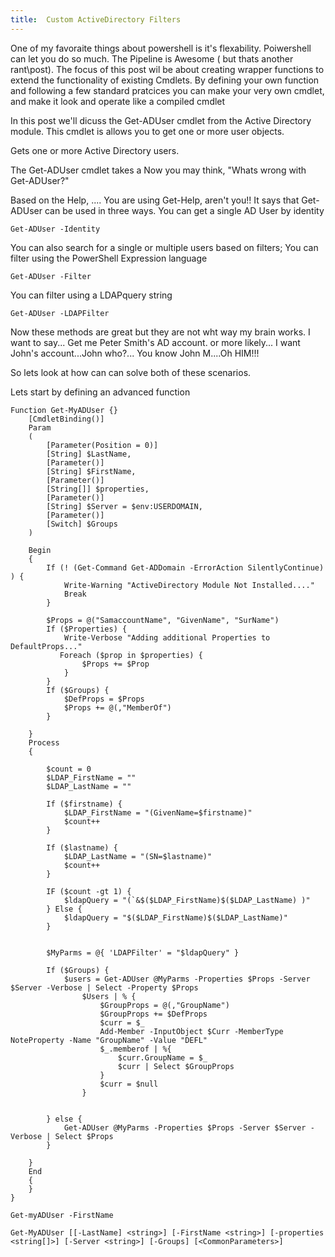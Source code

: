 ```yaml
---
title:  Custom ActiveDirectory Filters
---
```


One of my favoraite things about powershell is it's flexability.  Poiwershell can let you do so much.  The Pipeline is Awesome ( but thats another rant\post).  The focus of this post wil be about creating wrapper functions to extend the functionality of existing Cmdlets.  By defining your own function and following a few standard pratcices you can make your very own cmdlet, and make it look and operate like a compiled cmdlet

In this post we'll dicuss the Get-ADUser cmdlet from the Active Directory module.  This cmdlet is allows you to get one or more user objects.

Gets one or more Active Directory users.

   The Get-ADUser cmdlet takes a  Now you may think, "Whats wrong with Get-ADUser?"  

Based on the Help, .... You are using Get-Help, aren't you!! 
It says that Get-ADUser can be used in three ways. 
You can get a single AD User by identity   
```
Get-ADUser -Identity 
````
You can also search for a single or multiple users based on filters;
You can filter using the PowerShell Expression language
```
Get-ADUser -Filter
```
You can filter using a LDAPquery string
```
Get-ADUser -LDAPFilter
```

Now these methods are great but they are not wht way my brain works.  I want to say... Get me Peter Smith's AD account. or more likely... I want John's account...John who?... You know John M....Oh HIM!!!

So lets look at how can can solve both of these scenarios.

Lets start by defining an advanced function

```
Function Get-MyADUser {}
    [CmdletBinding()]
    Param
    (
        [Parameter(Position = 0)]
        [String] $LastName,
        [Parameter()]
        [String] $FirstName,
        [Parameter()]
        [String[]] $properties,
        [Parameter()]
        [String] $Server = $env:USERDOMAIN,
        [Parameter()]
        [Switch] $Groups
    )

    Begin
    {
        If (! (Get-Command Get-ADDomain -ErrorAction SilentlyContinue) ) {
            Write-Warning "ActiveDirectory Module Not Installed...."
            Break
        }
        
        $Props = @("SamaccountName", "GivenName", "SurName")
        If ($Properties) {
            Write-Verbose "Adding additional Properties to DefaultProps..."
           Foreach ($prop in $properties) {
                $Props += $Prop
            }
        }
        If ($Groups) {
            $DefProps = $Props
            $Props += @(,"MemberOf")
        }

    }
    Process
    {

        $count = 0
        $LDAP_FirstName = ""
        $LDAP_LastName = ""

        If ($firstname) {
            $LDAP_FirstName = "(GivenName=$firstname)"
            $count++
        }

        If ($lastname) {
            $LDAP_LastName = "(SN=$lastname)"
            $count++
        }

        IF ($count -gt 1) {
            $ldapQuery = "(`&$($LDAP_FirstName)$($LDAP_LastName) )"
        } Else {
            $ldapQuery = "$($LDAP_FirstName)$($LDAP_LastName)"
        }
  
    
        $MyParms = @{ 'LDAPFilter' = "$ldapQuery" }
    
        If ($Groups) {
            $users = Get-ADUser @MyParms -Properties $Props -Server $Server -Verbose | Select -Property $Props
                $Users | % { 
                    $GroupProps = @(,"GroupName")
                    $GroupProps += $DefProps 
                    $curr = $_ 
                    Add-Member -InputObject $Curr -MemberType NoteProperty -Name "GroupName" -Value "DEFL"
                    $_.memberof | %{ 
                        $curr.GroupName = $_
                        $curr | Select $GroupProps
                    }
                    $curr = $null
                }
            

        } else {
            Get-ADUser @MyParms -Properties $Props -Server $Server -Verbose | Select $Props
        }

    }
    End
    {
    }
}

```

``` 
Get-myADUser -FirstName 

Get-MyADUser [[-LastName] <string>] [-FirstName <string>] [-properties <string[]>] [-Server <string>] [-Groups] [<CommonParameters>]

```


